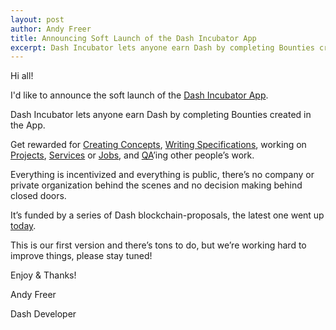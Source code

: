 ```yaml
---
layout: post
author: Andy Freer
title: Announcing Soft Launch of the Dash Incubator App
excerpt: Dash Incubator lets anyone earn Dash by completing Bounties created in the App.
---
```

Hi all!

I'd like to announce the soft launch of the [Dash Incubator App](https://dashincubator.app/).

Dash Incubator lets anyone earn Dash by completing Bounties created in the App.

Get rewarded for [Creating Concepts](https://dashincubator.app/rules#31-concepts), [Writing Specifications](https://dashincubator.app/rules#32-specifications), working on [Projects](https://dashincubator.app/rules#33-projects), [Services](https://dashincubator.app/rules#34-services) or [Jobs](https://dashincubator.app/rules#35-jobs), and [QA](https://dashincubator.app/rules#36-qa)’ing other people’s work.

Everything is incentivized and everything is public, there’s no company or private organization behind the scenes and no decision making behind closed doors.

It’s funded by a series of Dash blockchain-proposals, the latest one went up [today](https://www.dashcentral.org/p/dash-platform-incubator-phase-4).

This is our first version and there’s tons to do, but we’re working hard to improve things, please stay tuned!

Enjoy & Thanks!

Andy Freer

Dash Developer
